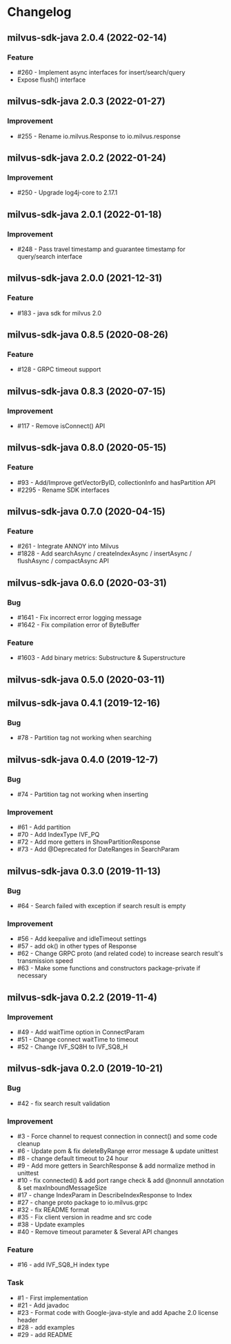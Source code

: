 # Changelog

## milvus-sdk-java 2.0.4 (2022-02-14)

### Feature

- \#260 - Implement async interfaces for insert/search/query
- Expose flush() interface

## milvus-sdk-java 2.0.3 (2022-01-27)

### Improvement

- \#255 - Rename io.milvus.Response to io.milvus.response

## milvus-sdk-java 2.0.2 (2022-01-24)

### Improvement

- \#250 - Upgrade log4j-core to 2.17.1


## milvus-sdk-java 2.0.1 (2022-01-18)

### Improvement

- \#248 - Pass travel timestamp and guarantee timestamp for query/search interface

## milvus-sdk-java 2.0.0 (2021-12-31)

### Feature

- \#183 - java sdk for milvus 2.0

## milvus-sdk-java 0.8.5 (2020-08-26)

### Feature

- \#128 - GRPC timeout support

## milvus-sdk-java 0.8.3 (2020-07-15)

### Improvement

- \#117 - Remove isConnect() API

## milvus-sdk-java 0.8.0 (2020-05-15)

### Feature

- \#93 - Add/Improve getVectorByID, collectionInfo and hasPartition API
- \#2295 - Rename SDK interfaces

## milvus-sdk-java 0.7.0 (2020-04-15)

### Feature

- \#261 - Integrate ANNOY into Milvus
- \#1828 - Add searchAsync / createIndexAsync / insertAsync / flushAsync / compactAsync API

## milvus-sdk-java 0.6.0 (2020-03-31)

### Bug

- \#1641 - Fix incorrect error logging message
- \#1642 - Fix compilation error of ByteBuffer

### Feature

- \#1603 - Add binary metrics: Substructure & Superstructure

## milvus-sdk-java 0.5.0 (2020-03-11)

## milvus-sdk-java 0.4.1 (2019-12-16)

### Bug

- \#78 - Partition tag not working when searching

## milvus-sdk-java 0.4.0 (2019-12-7)

### Bug

- \#74 - Partition tag not working when inserting

### Improvement

- \#61 - Add partition
- \#70 - Add IndexType IVF_PQ
- \#72 - Add more getters in ShowPartitionResponse
- \#73 - Add @Deprecated for DateRanges in SearchParam

## milvus-sdk-java 0.3.0 (2019-11-13)

### Bug

- \#64 - Search failed with exception if search result is empty

### Improvement

- \#56 - Add keepalive and idleTimeout settings
- \#57 - add ok() in other types of Response
- \#62 - Change GRPC proto (and related code) to increase search result's transmission speed
- \#63 - Make some functions and constructors package-private if necessary

## milvus-sdk-java 0.2.2 (2019-11-4)

### Improvement

- \#49 - Add waitTime option in ConnectParam
- \#51 - Change connect waitTime to timeout
- \#52 - Change IVF_SQ8H to IVF_SQ8_H

## milvus-sdk-java 0.2.0 (2019-10-21)

### Bug

- \#42 - fix search result validation
    
### Improvement

- \#3 - Force channel to request connection in connect()  and some code cleanup
- \#6 - Update pom & fix deleteByRange error message & update unittest
- \#8 - change default timeout to 24 hour
- \#9 - Add more getters in SearchResponse & add normalize method in unittest
- \#10 - fix connected() & add port range check & add @nonnull annotation & set maxInboundMessageSize
- \#17 - change IndexParam in DescribeIndexResponse to Index
- \#27 - change proto package to io.milvus.grpc
- \#32 - fix README format
- \#35 - Fix client version in readme and src code
- \#38 - Update examples
- \#40 - Remove timeout parameter & Several API changes    

### Feature

- \#16 - add IVF_SQ8_H index type

### Task

- \#1 - First implementation
- \#21 - Add javadoc
- \#23 - Format code with Google-java-style and add Apache 2.0 license header
- \#28 - add examples
- \#29 - add README